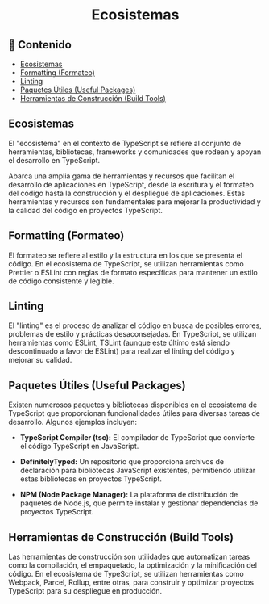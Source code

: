 <h1 align="center">Ecosistemas</h1>

<h2>📑 Contenido</h2>

- [Ecosistemas](#ecosistemas)
- [Formatting (Formateo)](#formatting-formateo)
- [Linting](#linting)
- [Paquetes Útiles (Useful Packages)](#paquetes-útiles-useful-packages)
- [Herramientas de Construcción (Build Tools)](#herramientas-de-construcción-build-tools)

## Ecosistemas

El "ecosistema" en el contexto de TypeScript se refiere al conjunto de herramientas, bibliotecas, frameworks y comunidades que rodean y apoyan el desarrollo en TypeScript.

Abarca una amplia gama de herramientas y recursos que facilitan el desarrollo de aplicaciones en TypeScript, desde la escritura y el formateo del código hasta la construcción y el despliegue de aplicaciones. Estas herramientas y recursos son fundamentales para mejorar la productividad y la calidad del código en proyectos TypeScript.

## Formatting (Formateo)

El formateo se refiere al estilo y la estructura en los que se presenta el código. En el ecosistema de TypeScript, se utilizan herramientas como Prettier o ESLint con reglas de formato específicas para mantener un estilo de código consistente y legible.

## Linting

El "linting" es el proceso de analizar el código en busca de posibles errores, problemas de estilo y prácticas desaconsejadas. En TypeScript, se utilizan herramientas como ESLint, TSLint (aunque este último está siendo descontinuado a favor de ESLint) para realizar el linting del código y mejorar su calidad.

## Paquetes Útiles (Useful Packages)

Existen numerosos paquetes y bibliotecas disponibles en el ecosistema de TypeScript que proporcionan funcionalidades útiles para diversas tareas de desarrollo. Algunos ejemplos incluyen:

- **TypeScript Compiler (tsc):** El compilador de TypeScript que convierte el código TypeScript en JavaScript.

- **DefinitelyTyped:** Un repositorio que proporciona archivos de declaración para bibliotecas JavaScript existentes, permitiendo utilizar estas bibliotecas en proyectos TypeScript.

- **NPM (Node Package Manager):** La plataforma de distribución de paquetes de Node.js, que permite instalar y gestionar dependencias de proyectos TypeScript.

## Herramientas de Construcción (Build Tools)

Las herramientas de construcción son utilidades que automatizan tareas como la compilación, el empaquetado, la optimización y la minificación del código. En el ecosistema de TypeScript, se utilizan herramientas como Webpack, Parcel, Rollup, entre otras, para construir y optimizar proyectos TypeScript para su despliegue en producción.
